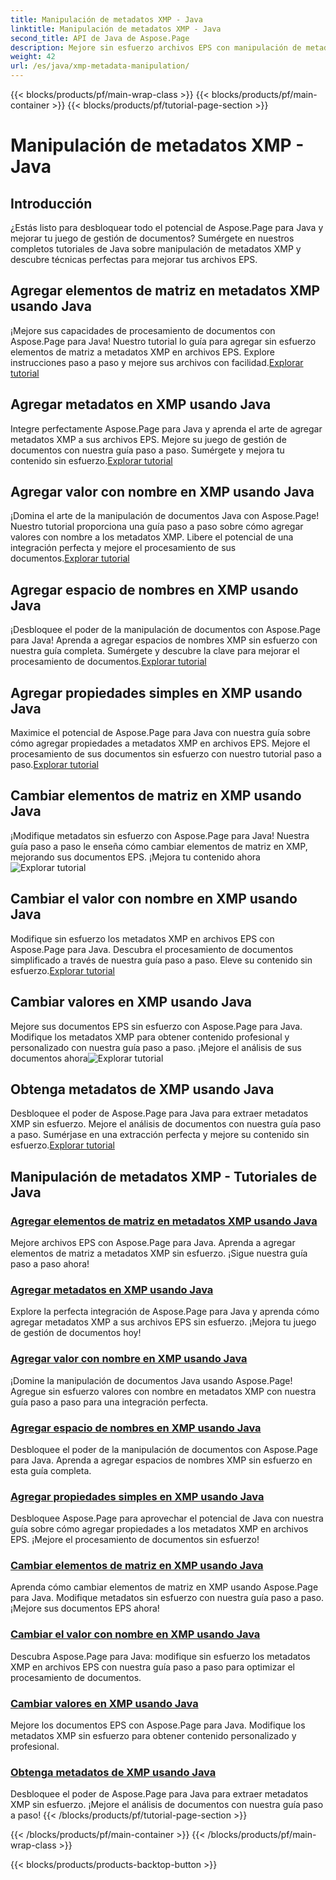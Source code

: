 ```yaml
---
title: Manipulación de metadatos XMP - Java
linktitle: Manipulación de metadatos XMP - Java
second_title: API de Java de Aspose.Page
description: Mejore sin esfuerzo archivos EPS con manipulación de metadatos XMP, desde agregar elementos hasta extraerlos. Eleva tu gestión de documentos con nuestras guías.
weight: 42
url: /es/java/xmp-metadata-manipulation/
---
```


{{< blocks/products/pf/main-wrap-class >}}
{{< blocks/products/pf/main-container >}}
{{< blocks/products/pf/tutorial-page-section >}}

# Manipulación de metadatos XMP - Java


## Introducción

¿Estás listo para desbloquear todo el potencial de Aspose.Page para Java y mejorar tu juego de gestión de documentos? Sumérgete en nuestros completos tutoriales de Java sobre manipulación de metadatos XMP y descubre técnicas perfectas para mejorar tus archivos EPS.

## Agregar elementos de matriz en metadatos XMP usando Java

 ¡Mejore sus capacidades de procesamiento de documentos con Aspose.Page para Java! Nuestro tutorial lo guía para agregar sin esfuerzo elementos de matriz a metadatos XMP en archivos EPS. Explore instrucciones paso a paso y mejore sus archivos con facilidad.[Explorar tutorial](./add-array-items/)

## Agregar metadatos en XMP usando Java

 Integre perfectamente Aspose.Page para Java y aprenda el arte de agregar metadatos XMP a sus archivos EPS. Mejore su juego de gestión de documentos con nuestra guía paso a paso. Sumérgete y mejora tu contenido sin esfuerzo.[Explorar tutorial](./add-metadata/)

## Agregar valor con nombre en XMP usando Java

¡Domina el arte de la manipulación de documentos Java con Aspose.Page! Nuestro tutorial proporciona una guía paso a paso sobre cómo agregar valores con nombre a los metadatos XMP. Libere el potencial de una integración perfecta y mejore el procesamiento de sus documentos.[Explorar tutorial](./add-named-value/)

## Agregar espacio de nombres en XMP usando Java

 ¡Desbloquee el poder de la manipulación de documentos con Aspose.Page para Java! Aprenda a agregar espacios de nombres XMP sin esfuerzo con nuestra guía completa. Sumérgete y descubre la clave para mejorar el procesamiento de documentos.[Explorar tutorial](./add-namespace/)

## Agregar propiedades simples en XMP usando Java

 Maximice el potencial de Aspose.Page para Java con nuestra guía sobre cómo agregar propiedades a metadatos XMP en archivos EPS. Mejore el procesamiento de sus documentos sin esfuerzo con nuestro tutorial paso a paso.[Explorar tutorial](./add-simple-properties/)

## Cambiar elementos de matriz en XMP usando Java

 ¡Modifique metadatos sin esfuerzo con Aspose.Page para Java! Nuestra guía paso a paso le enseña cómo cambiar elementos de matriz en XMP, mejorando sus documentos EPS. ¡Mejora tu contenido ahora![Explorar tutorial](./change-array-items/)

## Cambiar el valor con nombre en XMP usando Java

Modifique sin esfuerzo los metadatos XMP en archivos EPS con Aspose.Page para Java. Descubra el procesamiento de documentos simplificado a través de nuestra guía paso a paso. Eleve su contenido sin esfuerzo.[Explorar tutorial](./change-named-value/)

## Cambiar valores en XMP usando Java

 Mejore sus documentos EPS sin esfuerzo con Aspose.Page para Java. Modifique los metadatos XMP para obtener contenido profesional y personalizado con nuestra guía paso a paso. ¡Mejore el análisis de sus documentos ahora![Explorar tutorial](./change-values/)

## Obtenga metadatos de XMP usando Java

 Desbloquee el poder de Aspose.Page para Java para extraer metadatos XMP sin esfuerzo. Mejore el análisis de documentos con nuestra guía paso a paso. Sumérjase en una extracción perfecta y mejore su contenido sin esfuerzo.[Explorar tutorial](./get-metadata/)
## Manipulación de metadatos XMP - Tutoriales de Java
### [Agregar elementos de matriz en metadatos XMP usando Java](./add-array-items/)
Mejore archivos EPS con Aspose.Page para Java. Aprenda a agregar elementos de matriz a metadatos XMP sin esfuerzo. ¡Sigue nuestra guía paso a paso ahora!
### [Agregar metadatos en XMP usando Java](./add-metadata/)
Explore la perfecta integración de Aspose.Page para Java y aprenda cómo agregar metadatos XMP a sus archivos EPS sin esfuerzo. ¡Mejora tu juego de gestión de documentos hoy!
### [Agregar valor con nombre en XMP usando Java](./add-named-value/)
¡Domine la manipulación de documentos Java usando Aspose.Page! Agregue sin esfuerzo valores con nombre en metadatos XMP con nuestra guía paso a paso para una integración perfecta.
### [Agregar espacio de nombres en XMP usando Java](./add-namespace/)
Desbloquee el poder de la manipulación de documentos con Aspose.Page para Java. Aprenda a agregar espacios de nombres XMP sin esfuerzo en esta guía completa.
### [Agregar propiedades simples en XMP usando Java](./add-simple-properties/)
Desbloquee Aspose.Page para aprovechar el potencial de Java con nuestra guía sobre cómo agregar propiedades a los metadatos XMP en archivos EPS. ¡Mejore el procesamiento de documentos sin esfuerzo!
### [Cambiar elementos de matriz en XMP usando Java](./change-array-items/)
Aprenda cómo cambiar elementos de matriz en XMP usando Aspose.Page para Java. Modifique metadatos sin esfuerzo con nuestra guía paso a paso. ¡Mejore sus documentos EPS ahora!
### [Cambiar el valor con nombre en XMP usando Java](./change-named-value/)
Descubra Aspose.Page para Java: modifique sin esfuerzo los metadatos XMP en archivos EPS con nuestra guía paso a paso para optimizar el procesamiento de documentos.
### [Cambiar valores en XMP usando Java](./change-values/)
Mejore los documentos EPS con Aspose.Page para Java. Modifique los metadatos XMP sin esfuerzo para obtener contenido personalizado y profesional.
### [Obtenga metadatos de XMP usando Java](./get-metadata/)
Desbloquee el poder de Aspose.Page para Java para extraer metadatos XMP sin esfuerzo. ¡Mejore el análisis de documentos con nuestra guía paso a paso!
{{< /blocks/products/pf/tutorial-page-section >}}

{{< /blocks/products/pf/main-container >}}
{{< /blocks/products/pf/main-wrap-class >}}

{{< blocks/products/products-backtop-button >}}
